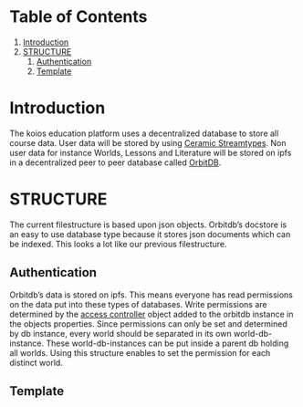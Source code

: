 
# Table of Contents

1.  [Introduction](#org55d00bf)
2.  [STRUCTURE](#org7f20640)
    1.  [Authentication](#org9097d23)
    2.  [Template](#org60c2257)



<a id="org55d00bf"></a>

# Introduction

The koios education platform uses a decentralized database to store all course data. User data will be stored by using [Ceramic Streamtypes](https://developers.ceramic.network/streamtypes/overview/). Non user data for instance Worlds, Lessons and Literature will be stored on ipfs in a decentralized peer to peer database called [OrbitDB](https://github.com/orbitdb/orbit-db).


<a id="org7f20640"></a>

# STRUCTURE

The current filestructure is based upon json objects. Orbitdb&rsquo;s docstore is an easy to use database type because it stores json documents which can be indexed. This looks a lot like our previous filestructure.


<a id="org9097d23"></a>

## Authentication

Orbitdb&rsquo;s data is stored on ipfs. This means everyone has read permissions on the data put into these types of databases. Write permissions are determined by the [access controller](https://github.com/orbitdb/orbit-db/blob/main/GUIDE.md#custom-access-controller) object added to the orbitdb instance in the objects properties.
Since permissions can only be set and determined by db instance, every world should be separated in its own world-db-instance. These world-db-instances can be put inside a parent db holding all worlds. Using this structure enables to set the permission for each distinct world.


<a id="org60c2257"></a>

## Template

